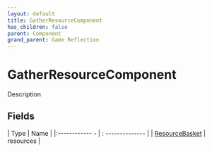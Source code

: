 ```yaml
---
layout: default
title: GatherResourceComponent
has_children: false
parent: Component
grand_parent: Game Reflection
---
```

# GatherResourceComponent
Description 

## Fields
| Type | Name |
|:------------ - | : -------------- |
| [ResourceBasket](game-reflection/classes/resource_basket.md) | resources |
